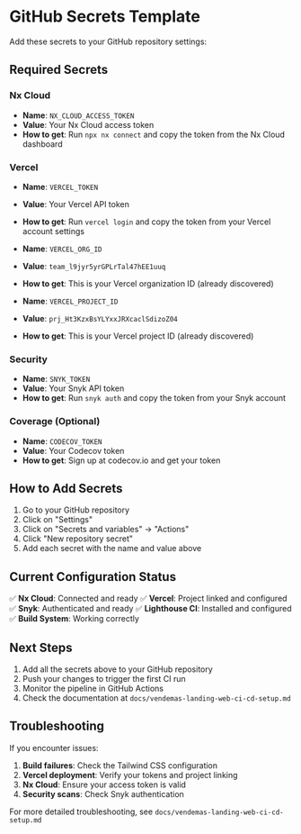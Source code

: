 # GitHub Secrets Template

Add these secrets to your GitHub repository settings:

## Required Secrets

### Nx Cloud

- **Name**: `NX_CLOUD_ACCESS_TOKEN`
- **Value**: Your Nx Cloud access token
- **How to get**: Run `npx nx connect` and copy the token from the Nx Cloud dashboard

### Vercel

- **Name**: `VERCEL_TOKEN`
- **Value**: Your Vercel API token
- **How to get**: Run `vercel login` and copy the token from your Vercel account settings

- **Name**: `VERCEL_ORG_ID`
- **Value**: `team_l9jyr5yrGPLrTal47hEE1uuq`
- **How to get**: This is your Vercel organization ID (already discovered)

- **Name**: `VERCEL_PROJECT_ID`
- **Value**: `prj_Ht3KzxBsYLYxxJRXcaclSdizoZ04`
- **How to get**: This is your Vercel project ID (already discovered)

### Security

- **Name**: `SNYK_TOKEN`
- **Value**: Your Snyk API token
- **How to get**: Run `snyk auth` and copy the token from your Snyk account

### Coverage (Optional)

- **Name**: `CODECOV_TOKEN`
- **Value**: Your Codecov token
- **How to get**: Sign up at codecov.io and get your token

## How to Add Secrets

1. Go to your GitHub repository
2. Click on "Settings"
3. Click on "Secrets and variables" → "Actions"
4. Click "New repository secret"
5. Add each secret with the name and value above

## Current Configuration Status

✅ **Nx Cloud**: Connected and ready
✅ **Vercel**: Project linked and configured
✅ **Snyk**: Authenticated and ready
✅ **Lighthouse CI**: Installed and configured
✅ **Build System**: Working correctly

## Next Steps

1. Add all the secrets above to your GitHub repository
2. Push your changes to trigger the first CI run
3. Monitor the pipeline in GitHub Actions
4. Check the documentation at `docs/vendemas-landing-web-ci-cd-setup.md`

## Troubleshooting

If you encounter issues:

1. **Build failures**: Check the Tailwind CSS configuration
2. **Vercel deployment**: Verify your tokens and project linking
3. **Nx Cloud**: Ensure your access token is valid
4. **Security scans**: Check Snyk authentication

For more detailed troubleshooting, see `docs/vendemas-landing-web-ci-cd-setup.md`
